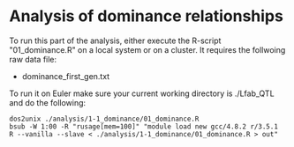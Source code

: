 # Analysis of dominance relationships
To run this part of the analysis, either execute the R-script "01_dominance.R" on a local system or on a cluster. It requires the follwoing raw data file:
* dominance_first_gen.txt

To run it on Euler make sure your current working directory is ./Lfab_QTL and do the following:
```
dos2unix ./analysis/1-1_dominance/01_dominance.R
bsub -W 1:00 -R "rusage[mem=100]" "module load new gcc/4.8.2 r/3.5.1
R --vanilla --slave < ./analysis/1-1_dominance/01_dominance.R > out"
```
